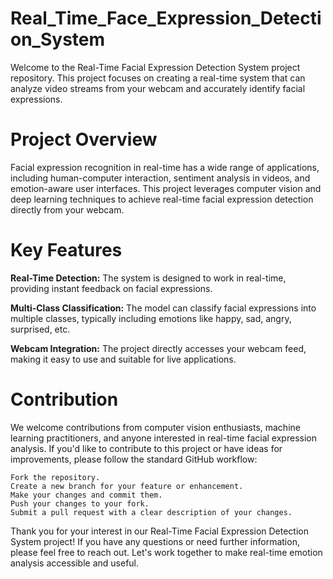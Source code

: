 # Real_Time_Face_Expression_Detection_System
Welcome to the Real-Time Facial Expression Detection System project repository. This project focuses on creating a real-time system that can analyze video streams from your webcam and accurately identify facial expressions.

# Project Overview
Facial expression recognition in real-time has a wide range of applications, including human-computer interaction, sentiment analysis in videos, and emotion-aware user interfaces. This project leverages computer vision and deep learning techniques to achieve real-time facial expression detection directly from your webcam.

# Key Features
**Real-Time Detection:** The system is designed to work in real-time, providing instant feedback on facial expressions.

**Multi-Class Classification:** The model can classify facial expressions into multiple classes, typically including emotions like happy, sad, angry, surprised, etc.

**Webcam Integration:** The project directly accesses your webcam feed, making it easy to use and suitable for live applications.

# Contribution
We welcome contributions from computer vision enthusiasts, machine learning practitioners, and anyone interested in real-time facial expression analysis. If you'd like to contribute to this project or have ideas for improvements, please follow the standard GitHub workflow:

    Fork the repository.
    Create a new branch for your feature or enhancement.
    Make your changes and commit them.
    Push your changes to your fork.
    Submit a pull request with a clear description of your changes.


Thank you for your interest in our Real-Time Facial Expression Detection System project! If you have any questions or need further information, please feel free to reach out. Let's work together to make real-time emotion analysis accessible and useful.
